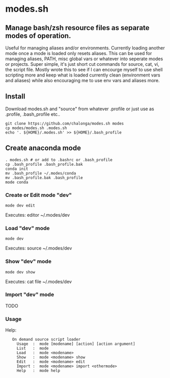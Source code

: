# modes.sh
## Manage bash/zsh resource files as separate modes of operation.

Useful for managing aliases and/or environments.  Currently loading another mode once a mode is loaded only resets aliases. This can be used for managing aliases, PATH, misc global vars or whatever into seperate modes or projects.
Super simple, it's just short cut commands for source, cat, vi, the script file. Mostly wrote this to see if I can encourge myself to use shell scripting more and keep what is loaded currently clean (environment vars and aliases) while also encouraging me to use env vars and aliases more.

## Install
Download modes.sh and "source" from whatever .profile or just use as .profile, .bash_profile etc..
```
git clone https://github.com/chalonga/modes.sh modes
cp modes/modes.sh .modes.sh
echo '. ${HOME}/.modes.sh' >> ${HOME}/.bash_profile
```

## Create anaconda mode
```
. modes.sh # or add to .bashrc or .bash_profile
cp .bash_profile .bash_profile.bak
conda init
mv .bash_profile ~/.modes/conda
mv .bash_profile.bak .bash_profile
mode conda
```

### Create or Edit mode "dev"
```
mode dev edit
```
Executes: editor ~/.modes/dev

### Load "dev" mode
```
mode dev
```
Executes: source ~/.modes/dev

### Show "dev" mode 
```
mode dev show
```
Executes: cat file ~/.modes/dev

### Import "dev" mode 
TODO

### Usage 
Help:
```
   On demand source script loader
     Usage  :  mode [modename] [action] [action argument]
     List   :  mode
     Load   :  mode <modename>
     Show   :  mode <modename> show
     Edit   :  mode <modename> edit
     Import :  mode <modename> import <othermode>
     Help   :  mode help
```

